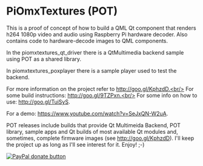 PiOmxTextures (POT)
===================
This is a proof of concept of how to build a QML Qt component that renders h264 1080p
video and audio using Raspberry Pi hardware decoder. Also contains code to hardware-decode
images to QML components.

In the piomxtextures_qt_driver there is a QtMultimedia backend sample using POT as a shared
library.

In piomxtextures_poxplayer there is a sample player used to test the backend.

For more information on the project refer to http://goo.gl/KphzdD.<br/>
For some build instructions: http://goo.gl/9TZPxn.<br/>
For some info on how to use: http://goo.gl/TuiSyS.

For a demo: https://www.youtube.com/watch?v=SeJxQN-W2uA.

POT releases include builds that provide Qt Multimeida Backend, POT library, sample apps and Qt builds of most available Qt modules and, sometimes, complete firmware images (see http://goo.gl/KphzdD).
I'll keep the project up as long as I'll see interest for it. Enjoy! ;-)

<span class="badge-paypal"><a href="https://www.paypal.com/cgi-bin/webscr?cmd=_s-xclick&hosted_button_id=ZGPF5H6F8N7FS" title="Donate to this project using Paypal"><img src="https://img.shields.io/badge/paypal-donate-yellow.svg" alt="PayPal donate button" /></a></span>
